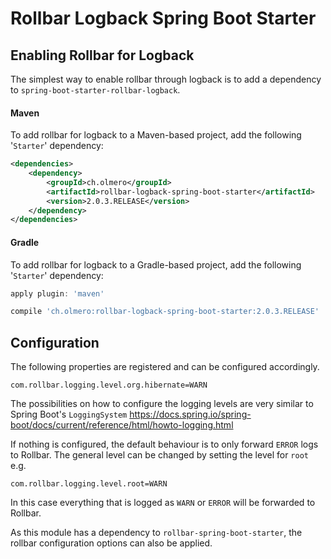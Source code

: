 # Rollbar Logback Spring Boot Starter

## Enabling Rollbar for Logback
The simplest way to enable rollbar through logback is to add a dependency to
`spring-boot-starter-rollbar-logback`.

#### Maven
To add rollbar for logback to a Maven-based project, add the following '`Starter`' dependency:

```xml
<dependencies>
    <dependency>
        <groupId>ch.olmero</groupId>
        <artifactId>rollbar-logback-spring-boot-starter</artifactId>
        <version>2.0.3.RELEASE</version>
    </dependency>
</dependencies>
```

#### Gradle
To add rollbar for logback to a Gradle-based project, add the following '`Starter`' dependency:

```groovy
apply plugin: 'maven'

compile 'ch.olmero:rollbar-logback-spring-boot-starter:2.0.3.RELEASE'
```


## Configuration
The following properties are registered and can be configured accordingly.

`com.rollbar.logging.level.org.hibernate=WARN`

The possibilities on how to configure the logging levels are very similar to Spring Boot's `LoggingSystem` https://docs.spring.io/spring-boot/docs/current/reference/html/howto-logging.html

If nothing is configured, the default behaviour is to only forward `ERROR` logs to Rollbar. The general level can be
changed by setting the level for `root` e.g.

`com.rollbar.logging.level.root=WARN`

In this case everything that is logged as `WARN` or `ERROR` will be forwarded to Rollbar.

As this module has a dependency to `rollbar-spring-boot-starter`, the rollbar configuration options can also be applied.
